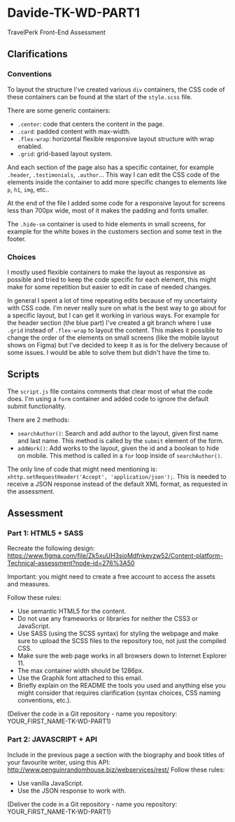 # Davide-TK-WD-PART1
TravelPerk Front-End Assessment

## Clarifications
### Conventions
To layout the structure I've created various `div` containers, the CSS code of these containers can be found at the start of the `style.scss` file.

There are some generic containers:
- `.center`: code that centers the content in the page.
- `.card`: padded content with max-width.
- `.flex-wrap`: horizontal flexible responsive layout structure with wrap enabled.
- `.grid`: grid-based layout system.

And each section of the page also has a specific container, for example `.header`, `.testimonials`, `.author`... This way I can edit the CSS code of the elements inside the container to add more specific changes to elements like `p`, `h1`, `img`, etc..

At the end of the file I added some code for a responsive layout for screens less than 700px wide, most of it makes the padding and fonts smaller.

The `.hide-sm` container is used to hide elements in small screens, for example for the white boxes in the customers section and some text in the footer.

### Choices
I mostly used flexible containers to make the layout as responsive as possible and tried to keep the code specific for each element, this might make for some repetition but easier to edit in case of needed changes.

In general I spent a lot of time repeating edits because of my uncertainty with CSS code. I'm never really sure on what is the best way to go about for a specific layout, but I can get it working in various ways.
For example for the header section (the blue part) I've created a git branch where I use `.grid` instead of `.flex-wrap` to layout the content. This makes it possible to change the order of the elements on small screens (like the mobile layout shows on Figma) but I've decided to keep it as is for the delivery because of some issues. I would be able to solve them but didn't have the time to.

## Scripts
The `script.js` file contains comments that clear most of what the code does. I'm using a `form` container and added code to ignore the default submit functionality.

There are 2 methods:
- `searchAuthor()`: Search and add author to the layout, given first name and last name. This method is called by the `submit` element of the form.
- `addWork()`: Add works to the layout, given the id and a boolean to hide on mobile. This method is called in a `for` loop inside of `searchAuthor()`.

The only line of code that might need mentioning is: `xhttp.setRequestHeader('Accept', 'application/json');`. This is needed to receive a JSON response instead of the default XML format, as requested in the assessment.


## Assessment
### Part 1: HTML5 + SASS
Recreate the following design:
https://www.figma.com/file/Zk5xuUH3sioMdfnkevzw52/Content-platform-Technical-assessment?node-id=276%3A50

Important: you might need to create a free account to access the assets and measures.

Follow these rules:
- Use semantic HTML5 for the content.
- Do not use any frameworks or libraries for neither the CSS3 or JavaScript.
- Use SASS (using the SCSS syntax) for styling the webpage and make sure to upload the SCSS files to the repository too, not just the compiled CSS.
- Make sure the web page works in all browsers down to Internet Explorer 11.
- The max container width should be 1286px.
- Use the Graphik font attached to this email.
- Briefly explain on the README the tools you used and anything else you might consider that requires clarification (syntax choices, CSS naming conventions, etc.).

(Deliver the code in a Git repository - name you repository: YOUR_FIRST_NAME-TK-WD-PART1)

### Part 2: JAVASCRIPT + API
Include in the previous page a section with the biography and book titles of your favourite writer, using this API: http://www.penguinrandomhouse.biz/webservices/rest/
Follow these rules:
- Use vanilla JavaScript.
- Use the JSON response to work with.

(Deliver the code in a Git repository - name you repository: YOUR_FIRST_NAME-TK-WD-PART1)
